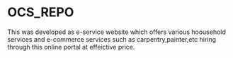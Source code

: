 # OCS_REPO
This was developed as e-service website which offers various hoousehold services and e-commerce services such as carpentry,painter,etc hiring through this online portal at effeictive price.
